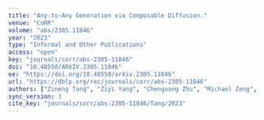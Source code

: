 ```yaml
---
title: "Any-to-Any Generation via Composable Diffusion."
venue: "CoRR"
volume: "abs/2305.11846"
year: "2023"
type: "Informal and Other Publications"
access: "open"
key: "journals/corr/abs-2305-11846"
doi: "10.48550/ARXIV.2305.11846"
ee: "https://doi.org/10.48550/arXiv.2305.11846"
url: "https://dblp.org/rec/journals/corr/abs-2305-11846"
authors: ["Zineng Tang", "Ziyi Yang", "Chenguang Zhu", "Michael Zeng", "Mohit Bansal"]
sync_version: 3
cite_key: "journals/corr/abs-2305-11846/Tang/2023"
---
```

